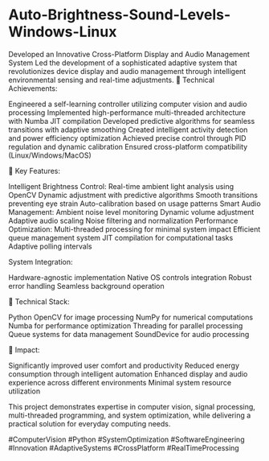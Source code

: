 # Auto-Brightness-Sound-Levels-Windows-Linux

Developed an Innovative Cross-Platform Display and Audio Management System
Led the development of a sophisticated adaptive system that revolutionizes device display and audio management through intelligent environmental sensing and real-time adjustments.
🔹 Technical Achievements:

Engineered a self-learning controller utilizing computer vision and audio processing
Implemented high-performance multi-threaded architecture with Numba JIT compilation
Developed predictive algorithms for seamless transitions with adaptive smoothing
Created intelligent activity detection and power efficiency optimization
Achieved precise control through PID regulation and dynamic calibration
Ensured cross-platform compatibility (Linux/Windows/MacOS)

🔹 Key Features:

Intelligent Brightness Control:
Real-time ambient light analysis using OpenCV
Dynamic adjustment with predictive algorithms
Smooth transitions preventing eye strain
Auto-calibration based on usage patterns
Smart Audio Management:
Ambient noise level monitoring
Dynamic volume adjustment
Adaptive audio scaling
Noise filtering and normalization
Performance Optimization:
Multi-threaded processing for minimal system impact
Efficient queue management system
JIT compilation for computational tasks
Adaptive polling intervals

System Integration:

Hardware-agnostic implementation
Native OS controls integration
Robust error handling
Seamless background operation

🔹 Technical Stack:

Python
OpenCV for image processing
NumPy for numerical computations
Numba for performance optimization
Threading for parallel processing
Queue systems for data management
SoundDevice for audio processing

🔹 Impact:

Significantly improved user comfort and productivity
Reduced energy consumption through intelligent automation
Enhanced display and audio experience across different environments
Minimal system resource utilization

This project demonstrates expertise in computer vision, signal processing, multi-threaded programming, and system optimization, while delivering a practical solution for everyday computing needs.

#ComputerVision #Python #SystemOptimization #SoftwareEngineering #Innovation #AdaptiveSystems #CrossPlatform #RealTimeProcessing
